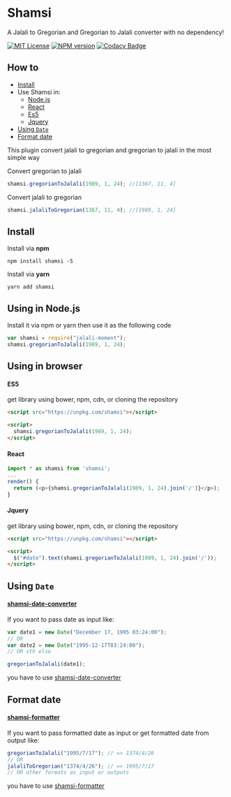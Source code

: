 # Shamsi

A Jalali to Gregorian and Gregorian to Jalali converter with no dependency!

[![MIT License](https://img.shields.io/badge/license-MIT-blue.svg?style=flat)](LICENSE)
[![NPM version](https://img.shields.io/npm/v/shamsi.svg?style=flat)](https://npmjs.org/package/shamsi)
[![Codacy Badge](https://app.codacy.com/project/badge/Grade/e7b808bc8c424d35afd33717776f1ad8)](https://www.codacy.com/gh/msdit/shamsi/dashboard?utm_source=github.com&utm_medium=referral&utm_content=msdit/shamsi&utm_campaign=Badge_Grade)

<!-- [![Package Quality](https://npm.packagequality.com/shield/shamsi.svg)](https://packagequality.com/#?package=shamsi) -->

## How to

- [Install](#install)
- Use Shamsi in:
  - [Node.js](#using-in-nodejs)
  - [React](#react)
  - [Es5](#es5)
  - [Jquery](#jquery)
- [Using `Date`](#using-date)
- [Format date](#format-date)

This plugin convert jalali to gregorian and gregorian to jalali in the most simple way

Convert gregorian to jalali

```js
shamsi.gregorianToJalali(1989, 1, 24); //[1367, 11, 4]
```

Convert jalali to gregorian

```js
shamsi.jalaliToGregorian(1367, 11, 4); //[1989, 1, 24]
```

## Install

Install via **npm**

```shell
npm install shamsi -S
```

Install via **yarn**

```shell
yarn add shamsi
```

## Using in Node.js

Install it via npm or yarn then use it as the following code

```js
var shamsi = require("jalali-moment");
shamsi.gregorianToJalali(1989, 1, 24);
```

## Using in browser

#### ES5

get library using bower, npm, cdn, or cloning the repository

```HTML
<script src="https://unpkg.com/shamsi"></script>

<script>
  shamsi.gregorianToJalali(1989, 1, 24);
</script>
```

#### React

```js
import * as shamsi from 'shamsi';
...
render() {
  return (<p>{shamsi.gregorianToJalali(1989, 1, 24).join('/')}</p>);
}

```

#### Jquery

get library using bower, npm, cdn, or cloning the repository

```HTML
<script src="https://unpkg.com/shamsi"></script>

<script>
  $("#date").text(shamsi.gregorianToJalali(1989, 1, 24).join('/'));
</script>
```

## Using `Date`

#### [shamsi-date-converter](https://www.npmjs.com/package/shamsi-date-converter)

If you want to pass date as input like:

```js
var date1 = new Date("December 17, 1995 03:24:00");
// OR
var date2 = new Date("1995-12-17T03:24:00");
// OR sth else

gregorianToJalali(date1);
```

you have to use [shamsi-date-converter](https://www.npmjs.com/package/shamsi-date-converter)

## Format date

#### [shamsi-formatter](https://www.npmjs.com/package/shamsi-formatter)

If you want to pass formatted date as input or get formatted date from output like:

```js
gregorianToJalali("1995/7/17"); // => 1374/4/26
// OR
jalaliToGregorian("1374/4/26"); // => 1995/7/17
// OR other formats as input or outputs
```

you have to use [shamsi-formatter](https://www.npmjs.com/package/shamsi-formatter)

